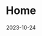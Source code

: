 ---
title: 'Home'
date: 2023-10-24
type: landing
sections:
  - block: resume-biography
    content:
      username: admin
    design:
      spacing:
        padding: [0, 0, 0, 0]
      biography:
        style: 'text-align: justify; font-size: 0.8em;'
  - block: collection
    content:
      title: ''
      count: 1
      filters:
        folders:
          - Blog
    design:
      spacing:
        padding: ['1rem', 0, '0rem', 0]

  - block: accomplishments
    content:
      title: 'Achievements'
      summary: The work that I have done has received appreciation
      filters:
        folders:
          - achievements
    design:
      spacing:
        padding: [0, 0, 0, 0]
      view: card

  - block: accomplishments
    content:
      title: Academic
      subtitle: ''
      summary: Latest scientific articles published
      filters:
        folders:
          - academic
      count: 2
    design:
      spacing:
        padding: [3rem, 0, 0, 0]

  - block: accomplishments
    content:
      title: 'آخر المنشورات'
      filters:
        folders:
          - blog
    design:
      spacing:
        padding: [0, 0, 0, 0]
      view: card

  - block: collection
    content:
      title: projects
      summary: some of my project is listed here.
      filters:
        folders:
          - projects
    design:
      spacing:
        padding: ['3rem', 0, '3rem', 0]
---